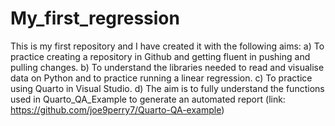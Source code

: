 # My_first_regression
This is my first repository and I have created it with the following aims: 
a)  To practice creating a repository in Github and getting fluent in pushing and pulling changes. 
b)  To understand the libraries needed to read and visualise data on Python and to practice running a linear regression.
c)  To practice using Quarto in Visual Studio. 
d)  The aim is to fully understand the functions used in Quarto_QA_Example to generate an automated report (link: https://github.com/joe9perry7/Quarto-QA-example) 
